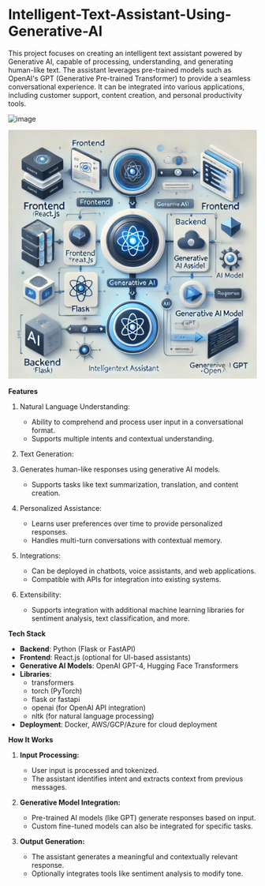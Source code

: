 # Intelligent-Text-Assistant-Using-Generative-AI
This project focuses on creating an intelligent text assistant powered by Generative AI, capable of processing, understanding, and generating human-like text. The assistant leverages pre-trained models such as OpenAI's GPT (Generative Pre-trained Transformer) to provide a seamless conversational experience. It can be integrated into various applications, including customer support, content creation, and personal productivity tools.

![image](https://github.com/user-attachments/assets/4ae95829-af86-416d-967d-e86b48508d65)

![img.png](img.png)

**Features**
1. Natural Language Understanding:
    * Ability to comprehend and process user input in a conversational format.
    * Supports multiple intents and contextual understanding.

2. Text Generation:

3. Generates human-like responses using generative AI models.
   * Supports tasks like text summarization, translation, and content creation.

4. Personalized Assistance:

   * Learns user preferences over time to provide personalized responses.
   * Handles multi-turn conversations with contextual memory.

5. Integrations:

   * Can be deployed in chatbots, voice assistants, and web applications.
   * Compatible with APIs for integration into existing systems.
6. Extensibility:

   * Supports integration with additional machine learning libraries for sentiment analysis, text classification, and more.

**Tech Stack**
* **Backend**: Python (Flask or FastAPI)
* **Frontend**: React.js (optional for UI-based assistants)
* **Generative AI Models**: OpenAI GPT-4, Hugging Face Transformers
* **Libraries**:
  * transformers
  * torch (PyTorch)
  * flask or fastapi
  * openai (for OpenAI API integration)
  * nltk (for natural language processing)
* **Deployment**: Docker, AWS/GCP/Azure for cloud deployment


**How It Works**
1. **Input Processing:**

   * User input is processed and tokenized.
   * The assistant identifies intent and extracts context from previous messages.
2. **Generative Model Integration:**

   * Pre-trained AI models (like GPT) generate responses based on input.
   * Custom fine-tuned models can also be integrated for specific tasks.

3. **Output Generation:**

   * The assistant generates a meaningful and contextually relevant response.
   * Optionally integrates tools like sentiment analysis to modify tone.

